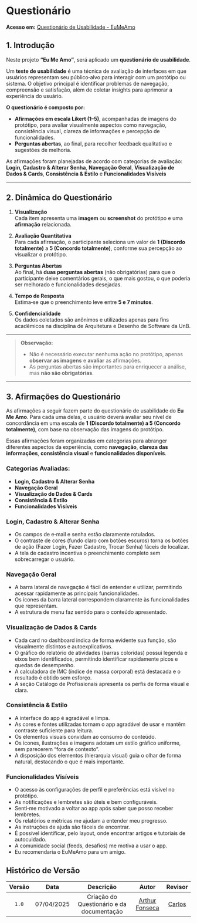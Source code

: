 # Questionário

**Acesso em:** [Questionário de Usabilidade - EuMeAmo](https://forms.gle/d3ZpKmPhnJE1hFfQ6)

## 1. Introdução

Neste projeto **“Eu Me Amo”**, será aplicado um **questionário de usabilidade**.

Um **teste de usabilidade** é uma técnica de avaliação de interfaces em que usuários representam seu público‑alvo para interagir com um protótipo ou sistema. O objetivo principal é identificar problemas de navegação, compreensão e satisfação, além de coletar insights para aprimorar a experiência do usuário.

**O questionário é composto por:**

- **Afirmações em escala Likert (1–5)**, acompanhadas de imagens do protótipo, para avaliar visualmente aspectos como navegação, consistência visual, clareza de informações e percepção de funcionalidades.  
- **Perguntas abertas**, ao final, para recolher feedback qualitativo e sugestões de melhoria.


As afirmações foram planejadas de acordo com categorias de avaliação: **Login, Cadastro & Alterar Senha**, **Navegação Geral**, **Visualização de Dados & Cards**, **Consistência & Estilo** e **Funcionalidades Visíveis**

---

## 2. Dinâmica do Questionário

1. **Visualização**  
   Cada item apresenta uma **imagem** ou **screenshot** do protótipo e uma **afirmação** relacionada.

2. **Avaliação Quantitativa**  
   Para cada afirmação, o participante seleciona um valor de **1 (Discordo totalmente)** a **5 (Concordo totalmente)**, conforme sua percepção ao visualizar o protótipo. 

3. **Perguntas Abertas**  
   Ao final, há **duas perguntas abertas** (não obrigatórias) para que o participante deixe comentários gerais, o que mais gostou, o que poderia ser melhorado e funcionalidades desejadas.  

4. **Tempo de Resposta**  
   Estima‑se que o preenchimento leve entre **5 e 7 minutos**.  

5. **Confidencialidade**  
   Os dados coletados são anônimos e utilizados apenas para fins acadêmicos na disciplina de Arquitetura e Desenho de Software da UnB.

---

> **Observação:**  
> - Não é necessário executar nenhuma ação no protótipo, apenas **observar as imagens** e **avaliar** as afirmações.  
> - As perguntas abertas são importantes para enriquecer a análise, mas **não são obrigatórias**.  

---

## 3. Afirmações do Questionário

As afirmações a seguir fazem parte do questionário de usabilidade do **Eu Me Amo**. Para cada uma delas, o usuário deverá avaliar seu nível de concordância em uma escala de **1 (Discordo totalmente) a 5 (Concordo totalmente)**, com base na observação das imagens do protótipo.  

Essas afirmações foram organizadas em categorias para abranger diferentes aspectos da experiência, como **navegação**, **clareza das informações**, **consistência visual** e **funcionalidades disponíveis**.

### Categorias Avaliadas:

- **Login, Cadastro & Alterar Senha**
- **Navegação Geral**
- **Visualização de Dados & Cards**
- **Consistência & Estilo**
- **Funcionalidades Visíveis**

### Login, Cadastro & Alterar Senha
- Os campos de e‑mail e senha estão claramente rotulados.  
- O contraste de cores (fundo claro com botões escuros) torna os botões de ação (Fazer Login, Fazer Cadastro, Trocar Senha) fáceis de localizar.  
- A tela de cadastro incentiva o preenchimento completo sem sobrecarregar o usuário.  

### Navegação Geral
- A barra lateral de navegação é fácil de entender e utilizar, permitindo acessar rapidamente as principais funcionalidades.  
- Os ícones da barra lateral correspondem claramente às funcionalidades que representam.  
- A estrutura de menu faz sentido para o conteúdo apresentado.  

### Visualização de Dados & Cards
- Cada card no dashboard indica de forma evidente sua função, são visualmente distintos e autoexplicativos.  
- O gráfico do relatório de atividades (barras coloridas) possui legenda e eixos bem identificados, permitindo identificar rapidamente picos e quedas de desempenho.  
- A calculadora de IMC (índice de massa corporal) está destacada e o resultado é obtido sem esforço.  
- A seção Catálogo de Profissionais apresenta os perfis de forma visual e clara.  

### Consistência & Estilo
- A interface do app é agradável e limpa.  
- As cores e fontes utilizadas tornam o app agradável de usar e mantêm contraste suficiente para leitura.  
- Os elementos visuais convidam ao consumo do conteúdo.  
- Os ícones, ilustrações e imagens adotam um estilo gráfico uniforme, sem parecerem “fora de contexto”.  
- A disposição dos elementos (hierarquia visual) guia o olhar de forma natural, destacando o que é mais importante.  

### Funcionalidades Visíveis
- O acesso às configurações de perfil e preferências está visível no protótipo.  
- As notificações e lembretes são úteis e bem configuráveis.  
- Senti‑me motivado a voltar ao app após saber que posso receber lembretes.  
- Os relatórios e métricas me ajudam a entender meu progresso.  
- As instruções de ajuda são fáceis de encontrar.  
- É possível identificar, pelo layout, onde encontrar artigos e tutoriais de autocuidado.  
- A comunidade social (feeds, desafios) me motiva a usar o app.  
- Eu recomendaria o EuMeAmo para um amigo.  


## Histórico de Versão

| Versão | Data | Descrição | Autor | Revisor
|:-:|:-:|:-:|:-:|:-:|
|`1.0`| 07/04/2025 | Criação do Questionário e da documentação | [Arthur Fonseca](https://github.com/arthurfonsecaa)| [Carlos]()

